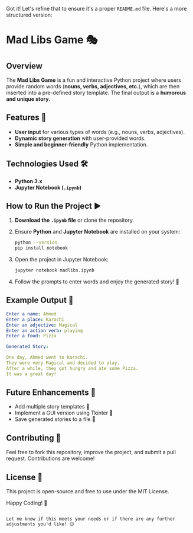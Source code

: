 Got it! Let's refine that to ensure it's a proper `README.md` file. Here's a more structured version:


# Mad Libs Game 🎭

## Overview
The **Mad Libs Game** is a fun and interactive Python project where users provide random words (**nouns, verbs, adjectives, etc.**), which are then inserted into a pre-defined story template. The final output is a **humorous and unique story**.

## Features 🚀
- **User input** for various types of words (e.g., nouns, verbs, adjectives).
- **Dynamic story generation** with user-provided words.
- **Simple and beginner-friendly** Python implementation.

## Technologies Used 🛠️
- **Python 3.x**
- **Jupyter Notebook (`.ipynb`)**

## How to Run the Project ▶️
1. **Download the `.ipynb` file** or clone the repository.
2. Ensure **Python** and **Jupyter Notebook** are installed on your system:

   ```sh
   python --version
   pip install notebook
   ```
3. Open the project in Jupyter Notebook:
   ```sh
   jupyter notebook madlibs.ipynb
   ```
4. Follow the prompts to enter words and enjoy the generated story! 🎉

## Example Output 📜
```yaml
Enter a name: Ahmed  
Enter a place: Karachi  
Enter an adjective: Magical  
Enter an action verb: playing  
Enter a food: Pizza  

Generated Story:

One day, Ahmed went to Karachi.
They were very Magical and decided to play.
After a while, they got hungry and ate some Pizza.
It was a great day!
```

## Future Enhancements 🌟
- Add multiple story templates 📖
- Implement a GUI version using Tkinter 🎨
- Save generated stories to a file 📂

## Contributing 🤝
Feel free to fork this repository, improve the project, and submit a pull request. Contributions are welcome!

## License 📜
This project is open-source and free to use under the MIT License.

Happy Coding! 🚀
```

Let me know if this meets your needs or if there are any further adjustments you'd like! 😊